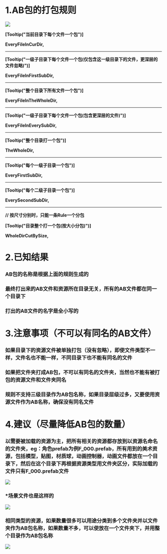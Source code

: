 # 1.AB包的打包规则
![](https://cdn.nlark.com/yuque/0/2024/png/35803056/1727256285958-f39f1a23-594b-430d-94c3-b0f16bd23f8b.png)

**[Tooltip("当前目录下每个文件一个包")]**

**EveryFileInCurDir,**

****

**[Tooltip("一级子目录下每个文件一个包(仅包含这一级目录下的文件，更深层的文件忽略)")]**

**EveryFileInFirstSubDir,**

****

**[Tooltip("整个目录下所有文件一个包")]**

**EveryFileInTheWholeDir,**

****

**[Tooltip("一级子目录下每个文件一个包(包含更深层的文件)")]**

**EveryFileInEverySubDir,**

****

**[Tooltip("整个目录打一个包")]**

**TheWholeDir,**

****

**[Tooltip("每个一级子目录一个包")]**

**EveryFirstSubDir,**

****

**[Tooltip("每个二级子目录一个包")]**

**EverySecondSubDir,**

****

**// 按尺寸分别时，只能一条Rule一个分包**

**[Tooltip("目录整个打一个包(按大小分包)")]**

**WholeDirCutBySize,**

# 2.已知结果
### AB包的名称是根据上面的规则生成的
### 最终打出来的AB文件和资源所在目录无关，所有的AB文件都在同一个目录下
### 打出的AB文件的名字是全小写的
# 3.注意事项（不可以有同名的AB文件）
### 如果目录下的资源文件被单独打包（没有忽略），即使文件类型不一样，文件名也不能一样，不同目录下也不能有同名的文件
### 如果把文件夹打成AB包，不可以有同名的文件夹，当然也不能有被打包的资源文件和文件夹同名
### 规则不支持三级目录作为AB包名称，如果目录层级过多，又要使用资源文件作为AB名称，确保没有同名文件
# 4.建议（尽量降低AB包的数量）
### 以需要被加载的资源为主，把所有相关的资源都存放到以资源名命名的文件夹，eg：角色prefab为例F_000.prefab，所有用到的美术资源，包括模型，贴图，材质球，动画控制器，动画文件都放在一个目录下，然后在这个目录下再根据资源类型用文件夹区分，实际加载的文件只有F_000.prefab文件
![](https://cdn.nlark.com/yuque/0/2024/png/35803056/1727265224104-3ccc6c9b-14f4-449f-8418-89fe7360cfbb.png)

### *场景文件也是这样的
![](https://cdn.nlark.com/yuque/0/2024/png/35803056/1727265535912-44e8dc8a-e162-4af7-a76b-87f4bb5a77ae.png)

### 相同类型的资源，如果数量很多可以用途分类到多个文件夹并以文件夹作为AB包名称，如果数量不多，可以使放在一个文件夹下，并用整个目录作为AB包名称
![](https://cdn.nlark.com/yuque/0/2024/png/35803056/1727266775947-c72c6e12-1af7-438c-90c5-2e96cfcff293.png)

